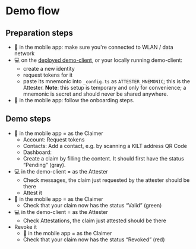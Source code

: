 # Demo flow

## Preparation steps

* 📱 in the mobile app: make sure you're connected to WLAN / data network
* 💻 on the [deployed demo-client](https://demo.kilt.io/dashboard), or your locally running demo-client: 
  * create a new identity
  * request tokens for it
  * paste its mnemonic into `_config.ts` as `ATTESTER_MNEMONIC`; this is the Attester. **Note**: this setup is temporary and only for convenience; a mnemonic is secret and should never be shared anywhere.
* 📱 in the mobile app: follow the onboarding steps.

## Demo steps

* 📱 in the mobile app = as the Claimer
  * Account: Request tokens
  * Contacts: Add a contact, e.g. by scanning a KILT address QR Code
  * Dashboard: 
   * Create a claim by filling the content. It should first have the status “Pending” (gray).
* 💻 in the demo-client = as the Attester
  * Check messages, the claim just requested by the attester should be there
  * Attest it
* 📱 in the mobile app = as the Claimer 
  * Check that your claim now has the status “Valid” (green)
* 💻 in the demo-client = as the Attester
  * Check Attestations, the claim just attested should be there
* Revoke it
  * 📱 in the mobile app = as the Claimer
  * Check that your claim now has the status “Revoked” (red)

